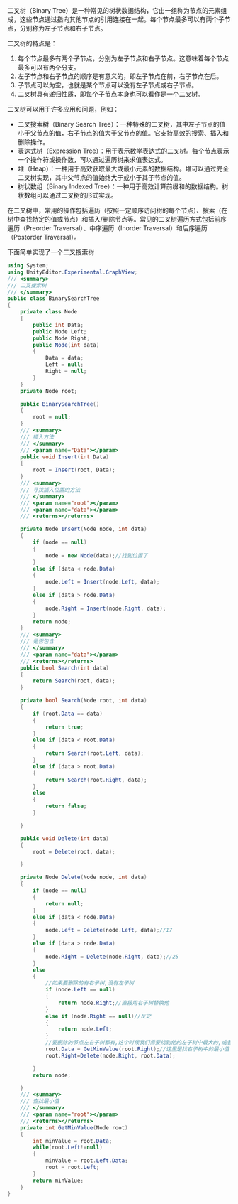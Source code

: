 二叉树（Binary Tree）是一种常见的树状数据结构，它由一组称为节点的元素组成，这些节点通过指向其他节点的引用连接在一起。每个节点最多可以有两个子节点，分别称为左子节点和右子节点。

二叉树的特点是：

1. 每个节点最多有两个子节点，分别为左子节点和右子节点。这意味着每个节点最多可以有两个分支。
2. 左子节点和右子节点的顺序是有意义的，即左子节点在前，右子节点在后。
3. 子节点可以为空，也就是某个节点可以没有左子节点或右子节点。
4. 二叉树具有递归性质，即每个子节点本身也可以看作是一个二叉树。

二叉树可以用于许多应用和问题，例如：

- 二叉搜索树（Binary Search Tree）：一种特殊的二叉树，其中左子节点的值小于父节点的值，右子节点的值大于父节点的值。它支持高效的搜索、插入和删除操作。
- 表达式树（Expression Tree）：用于表示数学表达式的二叉树。每个节点表示一个操作符或操作数，可以通过遍历树来求值表达式。
- 堆（Heap）：一种用于高效获取最大或最小元素的数据结构。堆可以通过完全二叉树实现，其中父节点的值始终大于或小于其子节点的值。
- 树状数组（Binary Indexed Tree）：一种用于高效计算前缀和的数据结构。树状数组可以通过二叉树的形式实现。

在二叉树中，常用的操作包括遍历（按照一定顺序访问树的每个节点）、搜索（在树中查找特定的值或节点）和插入/删除节点等。常见的二叉树遍历方式包括前序遍历（Preorder Traversal）、中序遍历（Inorder Traversal）和后序遍历（Postorder Traversal）。

下面简单实现了一个二叉搜索树
```c#
using System;
using UnityEditor.Experimental.GraphView;
/// <summary>
/// 二叉搜索树
/// </summary>
public class BinarySearchTree
{
    private class Node
    {
        public int Data;
        public Node Left;
        public Node Right;
        public Node(int data)
        {
            Data = data;
            Left = null;
            Right = null;
        }
    }
    private Node root;

    public BinarySearchTree()
    {
        root = null;
    }
    /// <summary>
    /// 插入方法
    /// </summary>
    /// <param name="Data"></param>
    public void Insert(int Data)
    {
        root = Insert(root, Data);
    }
    /// <summary>
    /// 寻找插入位置的方法
    /// </summary>
    /// <param name="root"></param>
    /// <param name="data"></param>
    /// <returns></returns>

    private Node Insert(Node node, int data)
    {
        if (node == null)
        {
            node = new Node(data);//找到位置了
        }
        else if (data < node.Data)
        {
            node.Left = Insert(node.Left, data);
        }
        else if (data > node.Data)
        {
            node.Right = Insert(node.Right, data);
        }
        return node;
    }
    /// <summary>
    /// 是否包含
    /// </summary>
    /// <param name="data"></param>
    /// <returns></returns>
    public bool Search(int data)
    {
        return Search(root, data);
    }

    private bool Search(Node root, int data)
    {
        if (root.Data == data)
        {
            return true;
        }
        else if (data < root.Data)
        {
            return Search(root.Left, data);
        }
        else if (data > root.Data)
        {
            return Search(root.Right, data);
        }
        else
        {
            return false;
        }

    }

    public void Delete(int data)
    {
        root = Delete(root, data);

    }

    private Node Delete(Node node, int data)
    {
        if (node == null)
        {
            return null;
        }
        else if (data < node.Data)
        {
            node.Left = Delete(node.Left, data);//17
        }
        else if (data > node.Data)
        {
            node.Right = Delete(node.Right, data);//25
        }
        else
        {
            //如果要删除的有右子树,没有左子树
            if (node.Left == null)
            {
                return node.Right;//直接用右子树替换他
            }
            else if (node.Right == null)//反之
            {
                return node.Left;
            }
            //要删除的节点左右子树都有,这个时候我们需要找到他的左子树中最大的,或者右子树中最小的来替换掉他,并且删除原子树中的节点.这样删除的目的是不会改变中序遍历的顺序
            root.Data = GetMinValue(root.Right);//这里是找右子树中的最小值
            root.Right=Delete(node.Right, root.Data);

        }
        return node;

    }
    /// <summary>
    /// 查找最小值
    /// </summary>
    /// <param name="root"></param>
    /// <returns></returns>
    private int GetMinValue(Node root)
    {
        int minValue = root.Data;
        while(root.Left!=null)
        {
            minValue = root.Left.Data;
            root = root.Left;   
        }
        return minValue;
    }
}
```
